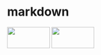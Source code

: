# markdown
<img src="https://user-images.githubusercontent.com/43985789/68177207-9a5c7680-ffc2-11e9-8472-2ba49e7296e2.jpg" width="100" height="50"> <img src="https://user-images.githubusercontent.com/43985789/68177606-c88e8600-ffc3-11e9-9ae5-cbc25a2fca62.jpg" width="100" height="50"> 
